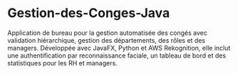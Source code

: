 # Gestion-des-Conges-Java
Application de bureau pour la gestion automatisée des congés avec validation hiérarchique, gestion des départements, des rôles et des managers. Développée avec JavaFX, Python et AWS Rekognition, elle inclut une authentification par reconnaissance faciale, un tableau de bord et des statistiques pour les RH et managers.
